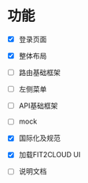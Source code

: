 # 功能

- [x] 登录页面
- [x] 整体布局
- [ ] 路由基础框架
- [ ] 左侧菜单
- [ ] API基础框架
- [ ] mock
- [x] 国际化及规范
- [x] 加载FIT2CLOUD UI
- [ ] 说明文档

